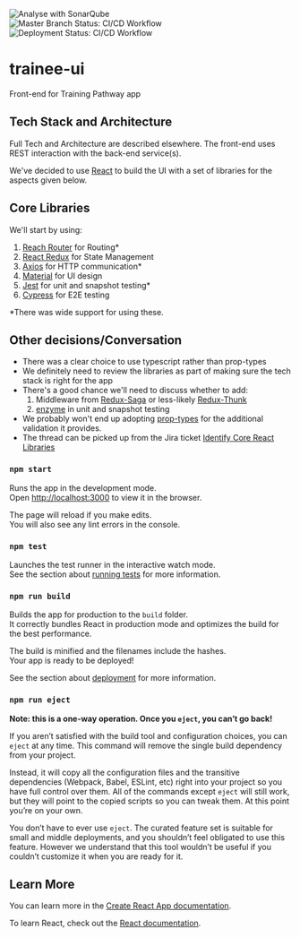![Analyse with SonarQube](https://github.com/Health-Education-England/trainee-ui/workflows/Analyse%20with%20SonarQube/badge.svg)  
![Master Branch Status: CI/CD Workflow](https://github.com/Health-Education-England/tis-trainee-forms/workflows/CI/CD%20Workflow/badge.svg?branch=master)  
![Deployment Status: CI/CD Workflow](https://github.com/Health-Education-England/tis-trainee-forms/workflows/CI/CD%20Workflow/badge.svg?branch=master&event=deployment_status)  

# trainee-ui
Front-end for Training Pathway app

## Tech Stack and Architecture
Full Tech and Architecture are described elsewhere.  The front-end uses REST interaction with the back-end service(s).

We've decided to use [React](https://reactjs.org/) to build the UI with a set of libraries for the aspects given below. 

## Core Libraries
We'll start by using:
1. [Reach Router](https://reach.tech/router) for Routing*
2. [React Redux](https://react-redux.js.org/) for State Management
3. [Axios](https://github.com/axios/axios) for HTTP communication*
4. [Material](https://material-ui.com/) for UI design
5. [Jest](https://jestjs.io/) for unit and snapshot testing*
6. [Cypress](https://www.cypress.io/) for E2E testing

*There was wide support for using these.

## Other decisions/Conversation
- There was a clear choice to use typescript rather than prop-types
- We definitely need to review the libraries as part of making sure the tech stack is right for the app
- There's a good chance we'll need to discuss whether to add:
    1. Middleware from [Redux-Saga](https://redux-saga.js.org) or less-likely [Redux-Thunk](https://github.com/reduxjs/redux-thunk)
    2. [enzyme](https://github.com/airbnb/enzyme) in unit and snapshot testing
- We probably won't end up adopting [prop-types](https://github.com/facebook/prop-types) for the additional validation it provides.
- The thread can be picked up from the Jira ticket [Identify Core React Libraries](https://hee-tis.atlassian.net/browse/TISNEW-3581)

### `npm start`

Runs the app in the development mode.<br />
Open [http://localhost:3000](http://localhost:3000) to view it in the browser.

The page will reload if you make edits.<br />
You will also see any lint errors in the console.

### `npm test`

Launches the test runner in the interactive watch mode.<br />
See the section about [running tests](https://facebook.github.io/create-react-app/docs/running-tests) for more information.

### `npm run build`

Builds the app for production to the `build` folder.<br />
It correctly bundles React in production mode and optimizes the build for the best performance.

The build is minified and the filenames include the hashes.<br />
Your app is ready to be deployed!

See the section about [deployment](https://facebook.github.io/create-react-app/docs/deployment) for more information.

### `npm run eject`

**Note: this is a one-way operation. Once you `eject`, you can’t go back!**

If you aren’t satisfied with the build tool and configuration choices, you can `eject` at any time. This command will remove the single build dependency from your project.

Instead, it will copy all the configuration files and the transitive dependencies (Webpack, Babel, ESLint, etc) right into your project so you have full control over them. All of the commands except `eject` will still work, but they will point to the copied scripts so you can tweak them. At this point you’re on your own.

You don’t have to ever use `eject`. The curated feature set is suitable for small and middle deployments, and you shouldn’t feel obligated to use this feature. However we understand that this tool wouldn’t be useful if you couldn’t customize it when you are ready for it.

## Learn More

You can learn more in the [Create React App documentation](https://facebook.github.io/create-react-app/docs/getting-started).

To learn React, check out the [React documentation](https://reactjs.org/).
